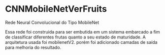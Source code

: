 # CNNMobileNetVerFruits
Rede Neural Convolucional do Tipo MobileNet

Essa rede  foi construida para ser embutida em  um sistema embarcado a fim de classificar diferentes frutas quanto a seu estado de maturidade.
A arquitetura usada foi mobilenetV2. porém foi adicionado camadas  de saída para melhoria  do resultado.

